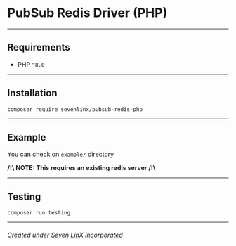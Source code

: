 # PubSub Redis Driver (PHP)

* * *

## Requirements
- PHP `^8.0`

* * *

## Installation
```shell
composer require sevenlinx/pubsub-redis-php
```

* * *

## Example

You can check on `example/` directory

__/!\\ NOTE: This requires an existing redis server /!\\__

* * *

## Testing
```shell
composer run testing
```
* * *
###### Created under [Seven LinX Incorporated](https://sevenlinx.tech)